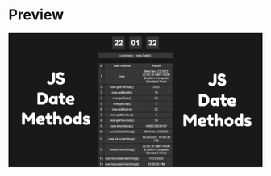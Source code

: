 # Preview

![ quiz dashboard](https://raw.githubusercontent.com/Abdofcih/Frontend-Coding-Practice/main/js-date/preview.PNG)
